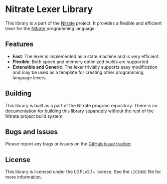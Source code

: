 # Nitrate Lexer Library

This library is a part of the [Nitrate](https://nitrate.dev) project. It provides a
flexible and efficient lexer for the [Nitrate](https://nitrate.dev) programming
language.

## Features

- **Fast**: The lexer is implemented as a state machine and is very efficient.
- **Flexible**: Both speed and memory optimized builds are supported.
- **Extensible and Generic**: The lexer trivially supports easy modification and
  may be used as a template for creating other programming language lexers.

## Building

This library is built as a part of the Nitrate program repository.
There is no documentation for building this library separately without the rest
of the Nitrate project build system.

## Bugs and Issues

Please report any bugs or issues on the [GitHub issue tracker](https://github.com/Kracken256/nitrate/issues).

## License

This library is licensed under the LGPLv2.1+ license. See the `LICENSE` file for
more information.
